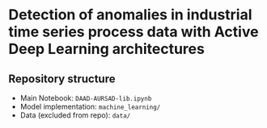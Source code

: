 # Detection of anomalies in industrial time series process data with Active Deep Learning architectures

## Repository structure

- Main Notebook: `DAAD-AURSAD-lib.ipynb`
- Model implementation: `machine_learning/`
- Data (excluded from repo): `data/`
